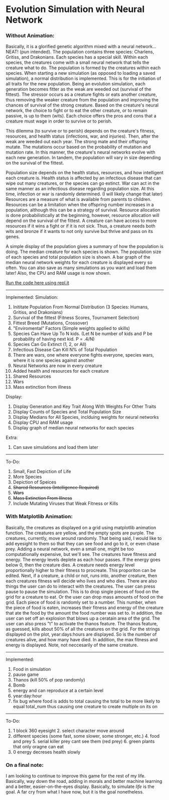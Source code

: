 # Evolution Simulation with Neural Network
### Without Animation:
Basically, it is a glorified genetic algorithm mixed with a neural network... NEAT! (pun intended). The population contains three species: Charlens, Gritiss, and Drakonians. Each species has a special skill. Within each species, the creatures come with a small neural network that tells the creature what to do. The population is formed by the creatures within each species. When starting a new simulation (as opposed to loading a saved simulation), a normal distribution is implemented. This is for the initiation of all traits for the new population. Being an evolution simulation, each generation becomes fitter as the weak are weeded out (survival of the fittest). The stressor occurs as a creature fights or eats another creature, thus removing the weaker creature from the population and improving the chances of survival of the strong creature. Based on the creature's neural network, the choice to fight or to eat the other creature, or to remain passive, is up to them (wits). Each choice offers the pros and cons that a creature must wage in order to survive or to perish. 

This dilemma (to survive or to perish) depends on the creature's fitness, resources, and health status (infections, war, and injuries). Then, after the weak are weeded out each year. The strong mate and their offspring mutate. The mutations occur based on the probability of mutation and mutation rate. In this manner, the creature's neural networks evolve with each new generation. In tandem, the population will vary in size depending on the survival of the fittest.

Population size depends on the health status, resources, and how intelligent each creature is. Health status is affected by an infectious disease that can wipe out many creatures, or the species can go extinct. War can act in the same manner as an infectious disease regarding population size. At this time, infection or war is randomly determined. (I will likely change that later) Resources are a measure of what is available from parents to children. Resources can be a limitation when the offspring number increases in a population, although this can be a strategy of survival. Resource allocation is done probabilistically at the beginning, however, resource allocation will depend on the survival of the fittest. A creature can have access to more resources if it wins a fight or if it is not sick. Thus, a creature needs both wits and bronze if it wants to not only survive but thrive and pass on its genes.

A simple display of the population gives a summary of how the population is doing. The median creature for each species is shown. The population size of each species and total population size is shown. A bar graph of the median neural network weights for each creature is displayed every so often. You can also save as many simulations as you want and load them later! Also, the CPU and RAM usage is now shown.


[Run the code here using repl.it](https://repl.it/@n113/My-Simple-Simjulation-v2)


***
Implemented:
Simulation:
  1. Inititate Population From Normal Distribution (3 Species: Humans, Gritiss, and Drakonians)
  2. Survival of the fittest (Fitness Scores, Tournament Selection)
  3. Fittest Breed (Mutations, Crossover)
  4. "Enviromental" Factors (Simple weights applied to skills)
  5. Species Can Have Up To N kids. (Let N be number of kids and P be probability of having next kid. P = .4/N)
  6. Species Can Go Extinct (1, 2, or All)
  7. Infectious Disease Can Kill N% of Total Population
  8. There are wars, one where everyone fights everyone, species wars, where it is one species against another
  9. Neural Networks are now in every creature 
  10. Added health and resources for each creature
  11. Shared Resources
  12. Wars
  13. Mass extinction from illness

Display:
  1. Display Generation and Key Trait Along With Weights For Other Traits
  2. Display Counts of Species and Total Population Size
  3. Display Medians for All Species, inclduing weights for neural networks
  4. Display CPU and RAM usage
  5. Display graph of median neural networks for each species

Extra:
  1. Can save simulations and load them later


***
To-Do:
1. Small, Fast Depiction of Life
2. More Species
3. Depiction of Speices
4. ~~Shared Resources (Intelligence Required)~~
5. ~~Wars~~
6. ~~Mass Extinction From Illness~~
7. Include Mutating Viruses that Weak Fitness or Kills

### With Matplotlib Animation:
Basically, the creatures as displayed on a grid using matplotlib animation function. The creatures are yellow, and the empty spots are purple. The creatures, currently, move around randomly. That being said, I would like to add eyesight to them so that they can see food and go to it, or even chase prey. Adding a neural network, even a small one, might be too computationally expensive, but we'll see. The creatures have fitness and energy. The energy levels deplete as each hour passes. If the energy goes below 0, then the creature dies. A creature needs energy level proportionally higher to their fitness to procreate. This proporiton can be edited. Next, if a creature, a child or not, runs into, another creature, then each creatures fitness will decide who lives and who dies. 
There are also things the user can do to interact with the creatures. The user can press pause to pause the simulation. This is to drop single pieces of food on the grid for a creature to eat. Or the user can drop mass amounts of food on the grid. Each piece of food is randomly set to a number. This number, when the piece of food is eaten, increases their fitness and energy of the creature that ate the food by the amount the food number was set to. In addition, the user can set off an explosion that blows up a ceratain area of the grid. The user can also press "t" to activate the thanos feature. The thanos feature, as guessed, kills about 50% of all the creatures on the grid.
For the strings displayed on the plot, year:days:hours are displayed. So is the number of creatures alive, and how many have died. In addition, the max fitness and energy is displayed. Note, not neccesarily of the same creature.

*** 
Implemented:
  1. Food in simulation
  2. pause game
  3. Thanos (kill 50% of pop randomly)
  4. Bomb
  5. energy and can reproduce at a certain level
  6. year:day:hour
  7. fix bug where food is adds to total causing the total to be more likely to equal total_num thus causing one creature to create multiple on its on

***
To-Do:
  1. 1 block 360 eyesight
	2. select character move around
  3. different species (some fast, some slower, some stronger, etc.)
	4. food and prey
	5. serial killer prey cant see them (red prey)
	6. green plants that only oragne can eat
  7. 0 energy decreses health slowly

### On a final note:
 I am looking to continue to improve this game for the rest of my life. Basically, way down the road, adding in morals and better         machine learning and a better, easier-on-the-eyes display. Basically,  to simulate *life* is the goal. A far cry from what I have now,   but it is the goal nonetheless. 
